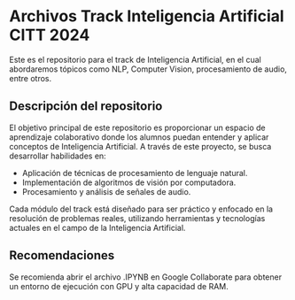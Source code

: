 # Archivos Track Inteligencia Artificial CITT 2024

Este es el repositorio para el track de Inteligencia Artificial, en el cual abordaremos tópicos como NLP, Computer Vision, procesamiento de audio, entre otros.

## Descripción del repositorio

El objetivo principal de este repositorio es proporcionar un espacio de aprendizaje colaborativo donde los alumnos puedan entender y aplicar conceptos de Inteligencia Artificial. A través de este proyecto, se busca desarrollar habilidades en:

- Aplicación de técnicas de procesamiento de lenguaje natural.
- Implementación de algoritmos de visión por computadora.
- Procesamiento y análisis de señales de audio.

Cada módulo del track está diseñado para ser práctico y enfocado en la resolución de problemas reales, utilizando herramientas y tecnologías actuales en el campo de la Inteligencia Artificial.

## Recomendaciones

Se recomienda abrir el archivo .IPYNB en Google Collaborate para obtener un entorno de ejecución con GPU y alta capacidad de RAM.
